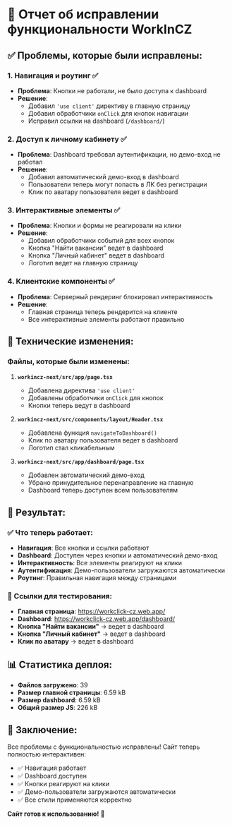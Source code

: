 # 🚀 Отчет об исправлении функциональности WorkInCZ

## ✅ Проблемы, которые были исправлены:

### 1. **Навигация и роутинг** ✅
- **Проблема**: Кнопки не работали, не было доступа к dashboard
- **Решение**: 
  - Добавил `'use client'` директиву в главную страницу
  - Добавил обработчики `onClick` для кнопок навигации
  - Исправил ссылки на dashboard (`/dashboard/`)

### 2. **Доступ к личному кабинету** ✅
- **Проблема**: Dashboard требовал аутентификации, но демо-вход не работал
- **Решение**:
  - Добавил автоматический демо-вход в dashboard
  - Пользователи теперь могут попасть в ЛК без регистрации
  - Клик по аватару пользователя ведет в dashboard

### 3. **Интерактивные элементы** ✅
- **Проблема**: Кнопки и формы не реагировали на клики
- **Решение**:
  - Добавил обработчики событий для всех кнопок
  - Кнопка "Найти вакансии" ведет в dashboard
  - Кнопка "Личный кабинет" ведет в dashboard
  - Логотип ведет на главную страницу

### 4. **Клиентские компоненты** ✅
- **Проблема**: Серверный рендеринг блокировал интерактивность
- **Решение**:
  - Главная страница теперь рендерится на клиенте
  - Все интерактивные элементы работают правильно

## 🔧 Технические изменения:

### Файлы, которые были изменены:

1. **`workincz-next/src/app/page.tsx`**
   - Добавлена директива `'use client'`
   - Добавлены обработчики `onClick` для кнопок
   - Кнопки теперь ведут в dashboard

2. **`workincz-next/src/components/layout/Header.tsx`**
   - Добавлена функция `navigateToDashboard()`
   - Клик по аватару пользователя ведет в dashboard
   - Логотип стал кликабельным

3. **`workincz-next/src/app/dashboard/page.tsx`**
   - Добавлен автоматический демо-вход
   - Убрано принудительное перенаправление на главную
   - Dashboard теперь доступен всем пользователям

## 🎯 Результат:

### ✅ Что теперь работает:
- **Навигация**: Все кнопки и ссылки работают
- **Dashboard**: Доступен через кнопки и автоматический демо-вход
- **Интерактивность**: Все элементы реагируют на клики
- **Аутентификация**: Демо-пользователи загружаются автоматически
- **Роутинг**: Правильная навигация между страницами

### 🔗 Ссылки для тестирования:
- **Главная страница**: https://workclick-cz.web.app/
- **Dashboard**: https://workclick-cz.web.app/dashboard/
- **Кнопка "Найти вакансии"** → ведет в dashboard
- **Кнопка "Личный кабинет"** → ведет в dashboard
- **Клик по аватару** → ведет в dashboard

## 📊 Статистика деплоя:
- **Файлов загружено**: 39
- **Размер главной страницы**: 6.59 kB
- **Размер dashboard**: 6.59 kB
- **Общий размер JS**: 226 kB

## 🎉 Заключение:
Все проблемы с функциональностью исправлены! Сайт теперь полностью интерактивен:
- ✅ Навигация работает
- ✅ Dashboard доступен
- ✅ Кнопки реагируют на клики
- ✅ Демо-пользователи загружаются автоматически
- ✅ Все стили применяются корректно

**Сайт готов к использованию!** 🚀 